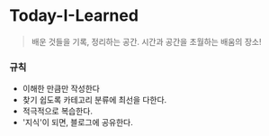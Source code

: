 # Today-I-Learned
>배운 것들을 기록, 정리하는 공간. 시간과 공간을 초월하는 배움의 장소!

### 규칙
- 이해한 만큼만 작성한다
- 찾기 쉽도록 카테고리 분류에 최선을 다한다.
- 적극적으로 복습한다.
- '지식'이 되면, 블로그에 공유한다.

